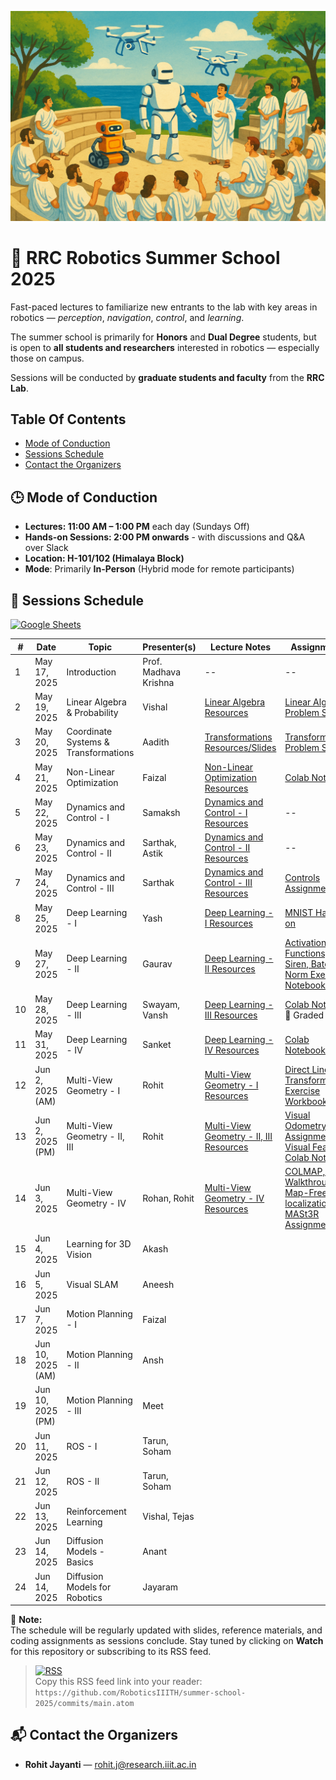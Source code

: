 <p align="center">
  <img src="assets/rrc-ss-25-banner.png" alt="RRC Summer School 2025 Banner" width="600"/>
</p>

# 🦾 RRC Robotics Summer School 2025

Fast-paced lectures to familiarize new entrants to the lab with key areas in robotics — _perception_, _navigation_, _control_, and _learning_.

The summer school is primarily for **Honors** and **Dual Degree** students, but is open to **all students and researchers** interested in robotics — especially those on campus.

Sessions will be conducted by **graduate students and faculty** from the **RRC Lab**.


## Table Of Contents
* [Mode of Conduction](#🕒-mode-of-conduction)
* [Sessions Schedule](#📅-sessions-schedule)
* [Contact the Organizers](#📬-contact-the-organizers)

## 🕒 Mode of Conduction
- **Lectures: 11:00 AM – 1:00 PM** each day (Sundays Off) 
- **Hands-on Sessions: 2:00 PM onwards** - with discussions and Q&A over Slack
- **Location: H-101/102 (Himalaya Block)** 
- **Mode**: Primarily **In-Person** (Hybrid mode for remote participants)


## 📅 Sessions Schedule
[![Google Sheets](https://img.shields.io/badge/View%20Detailed%20Schedule-Google%20Sheets-34A853?logo=google-sheets&logoColor=white&style=flat-square)](https://docs.google.com/spreadsheets/d/1qjU-zWitD6S8JJlbWS90PVDoHJdfmojjqB4BuxkT4w8/edit?usp=sharing)

| #  | Date         | Topic                             | Presenter(s)                       | Lecture Notes | Assignments |
|----|--------------|-----------------------------------|------------------------------------|---------------|-------------|
| 1  | May 17, 2025 | Introduction                      | Prof. Madhava Krishna                       | --            | --         |
| 2  | May 19, 2025 | Linear Algebra & Probability      | Vishal |[Linear Algebra Resources](lectures/02-linear-algebra-probability/README.md) | [Linear Algebra Problem Set](lectures/02-linear-algebra-probability/lec-02-linear-algebra-problems.pdf) |           |            |           |
| 3  | May 20, 2025 | Coordinate Systems & Transformations | Aadith | [Transformations Resources/Slides](lectures/03-coord-systems-transformations/README.md) | [Transformations Problem Set](lectures/03-coord-systems-transformations/lec-03-transforms-assignment.pdf) | [Lecture Slides](lectures/03-coord-systems-transformations/lec-03-transforms-slides.pdf) |
| 4  | May 21, 2025 | Non-Linear Optimization           | Faizal                             | [Non-Linear Optimization Resources](lectures/04-non-linear-optimization/README.md)              |    [Colab Notebook](https://colab.research.google.com/drive/1KoL1K9w3FtYSm9gJYajri4OdVuCEhC7x?usp=sharing)         |
| 5  | May 22, 2025 | Dynamics and Control - I          | Samaksh            |      [Dynamics and Control - I Resources](lectures/05-dynamics-control-1/README.md)         |     --        |
| 6  | May 23, 2025 | Dynamics and Control - II         | Sarthak, Astik           |   [Dynamics and Control - II Resources](lectures/06-dynamics-control-2/README.md)             |    --         |
| 7  | May 24, 2025 | Dynamics and Control - III        | Sarthak           |   [Dynamics and Control - III Resources](lectures/07-dynamics-control-3/README.md)             |    [Controls Assignment](lectures/07-dynamics-control-3/README.md#-assignment)         |
| 8  | May 25, 2025 | Deep Learning - I                 | Yash                               |    [Deep Learning - I Resources](lectures/08-deep-learning-1/README.md)           |  [MNIST Hands-on](lectures/08-deep-learning-1/README.md#-assignment)           |
| 9  | May 27, 2025 | Deep Learning - II                | Gaurav                             |   [Deep Learning - II Resources](lectures/09-deep-learning-2/README.md)            |  [Activation Functions, Siren, Batch Norm Exercise Notebooks](lectures/09-deep-learning-2/README.md#-assignment)            |
| 10 | May 28, 2025 | Deep Learning - III               | Swayam, Vansh                      | [Deep Learning - III Resources](lectures/10-deep-learning-3/README.md) | [Colab Notebook](https://colab.research.google.com/drive/18txr34ybFEwosnieoRhWLT6hgZ204_wL)<br>📝 Graded |
| 11 | May 31, 2025 | Deep Learning - IV                | Sanket                             |     [Deep Learning - IV Resources](lectures/11-deep-learning-4/README.md)          |    [Colab Notebooks](lectures/11-deep-learning-4/README.md#-assignmenthands-on)          |
| 12 | Jun 2, 2025 (AM)  | Multi-View Geometry - I      | Rohit                              | [Multi-View Geometry - I Resources](lectures/12-mvg-1/README.md)              |  [Direct Linear Transform Exercise Workbook](lectures/12-mvg-1/direct-linear-transform.ipynb)           |
| 13 | Jun 2, 2025 (PM)  | Multi-View Geometry - II, III| Rohit                              |    [Multi-View Geometry - II, III Resources](lectures/13-mvg-2-3/README.md)           |     [Visual Odometry Assignment](lectures/13-mvg-2-3/visual_odometry_problem_set.pdf) <br> [Visual Features Colab Notebook](https://colab.research.google.com/drive/1NPN8j9mH9b2eiZPVPJRF8-T2OOuwWwxy?usp=sharing)|
| 14 | Jun 3, 2025  | Multi-View Geometry - IV          | Rohan, Rohit                       |     [Multi-View Geometry - IV Resources](lectures/14-mvg-4/README.md)          |     [COLMAP, HLoc Walkthrough, Map-Free Re-localization with MASt3R Assignment](lectures/14-mvg-4/README.md#-assignments)       |
| 15 | Jun 4, 2025  | Learning for 3D Vision            | Akash                              |               |             |
| 16 | Jun 5, 2025  | Visual SLAM                       | Aneesh                             |               |             |
| 17 | Jun 7, 2025  | Motion Planning - I               | Faizal                             |               |             |
| 18 | Jun 10, 2025 (AM)  | Motion Planning - II              | Ansh                     |               |             |
| 19 | Jun 10, 2025 (PM) | Motion Planning - III             | Meet                     |               |             |
| 20 | Jun 11, 2025 | ROS - I                           | Tarun, Soham                       |               |             |
| 21 | Jun 12, 2025 | ROS - II                          | Tarun, Soham                       |               |             |
| 22 | Jun 13, 2025 | Reinforcement Learning            | Vishal, Tejas              |               |             |
| 23 | Jun 14, 2025 | Diffusion Models - Basics         | Anant              |               |             |
| 24 | Jun 14, 2025 | Diffusion Models for Robotics      | Jayaram              |               |             |

📌 **Note:**  
The schedule will be regularly updated with slides, reference materials, and coding assignments as sessions conclude. Stay tuned by clicking on **Watch** for this repository or subscribing to its RSS feed.

> [![RSS](https://img.shields.io/badge/RSS-feed-orange?logo=rss&style=flat-square)](#)  
> Copy this RSS feed link into your reader:  
> `https://github.com/RoboticsIIITH/summer-school-2025/commits/main.atom`


## 📬 Contact the Organizers
- **Rohit Jayanti** — [rohit.j@research.iiit.ac.in](mailto:rohit.j@research.iiit.ac.in)